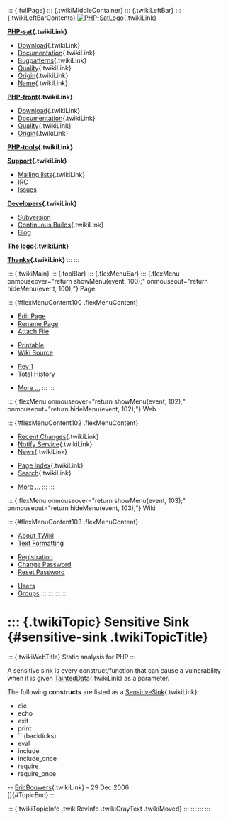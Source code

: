 ::: {.fullPage}
::: {.twikiMiddleContainer}
::: {.twikiLeftBar}
::: {.twikiLeftBarContents}
[![PHP-SatLogo](../pub/PHP/PhpSatLogo/PHP-SAT-LOGO-100px.jpg)](WebHome){.twikiLink}

**[PHP-sat](PhpSat){.twikiLink}**

-   [Download](PhpSatReleases){.twikiLink}
-   [Documentation](PhpSatDocumentation){.twikiLink}
-   [Bugpatterns](PhpSatBugPatterns){.twikiLink}
-   [Quality](PhpSatQuality){.twikiLink}
-   [Origin](PhpSatOrigin){.twikiLink}
-   [Name](PhpSatName){.twikiLink}

**[PHP-front](PhpFront){.twikiLink}**

-   [Download](PhpFrontReleases){.twikiLink}
-   [Documentation](PhpFrontDocumentation){.twikiLink}
-   [Quality](PhpFrontQuality){.twikiLink}
-   [Origin](PhpFrontOrigin){.twikiLink}

**[PHP-tools](PhpTools){.twikiLink}**

**[Support](PhpSupport){.twikiLink}**

-   [Mailing lists](MailingList){.twikiLink}
-   [IRC](irc://irc.freenode.net/#stratego)
-   [Issues](http://bugs.strategoxt.org/browse/PSAT)

**[Developers](PhpSatDevelopers){.twikiLink}**

-   [Subversion](https://svn.strategoxt.org/repos/psat/)
-   [Continuous Builds](ContinuousBuilds){.twikiLink}
-   [Blog](http://ericbouwers.blogspot.com/)

**[The logo](PhpSatLogo){.twikiLink}**

**[Thanks](ThankYou){.twikiLink}**
:::
:::

::: {.twikiMain}
::: {.toolBar}
::: {.flexMenuBar}
::: {.flexMenu onmouseover="return showMenu(event, 100);" onmouseout="return hideMenu(event, 100);"}
Page

::: {#flexMenuContent100 .flexMenuContent}
-   [Edit
    Page](http://www.program-transformation.org/edit/PHP/SensitiveSink?t=1536826880)
-   [Rename
    Page](http://www.program-transformation.org/rename/PHP/SensitiveSink)
-   [Attach
    File](http://www.program-transformation.org/attach/PHP/SensitiveSink)

<!-- -->

-   [Printable](http://www.program-transformation.org/view/PHP/SensitiveSink?skin=print.pattern)
-   [Wiki
    Source](http://www.program-transformation.org/view/PHP/SensitiveSink?skin=text&raw=on&contenttype=text/plain)

<!-- -->

-   [Rev
    1](http://www.program-transformation.org/view/PHP/SensitiveSink?rev=1.1)
-   [Total
    History](http://www.program-transformation.org/rdiff/PHP/SensitiveSink)

<!-- -->

-   [More
    \...](http://www.program-transformation.org/oops/PHP/SensitiveSink?template=oopsmore&param1=1.1&param2=1.1)
:::
:::

::: {.flexMenu onmouseover="return showMenu(event, 102);" onmouseout="return hideMenu(event, 102);"}
Web

::: {#flexMenuContent102 .flexMenuContent}
-   [Recent Changes](WebChanges){.twikiLink}
-   [Notify Service](WebNotify){.twikiLink}
-   [News](WebNews){.twikiLink}

<!-- -->

-   [Page Index](WebIndex){.twikiLink}
-   [Search](WebSearch){.twikiLink}

<!-- -->

-   [More
    \...](http://www.program-transformation.org/oops/PHP/SensitiveSink?template=oopsmore&param1=1.1&param2=1.1)
:::
:::

::: {.flexMenu onmouseover="return showMenu(event, 103);" onmouseout="return hideMenu(event, 103);"}
Wiki

::: {#flexMenuContent103 .flexMenuContent}
-   [About
    TWiki](http://www.program-transformation.org/view/TWiki/WebHome)
-   [Text
    Formatting](http://www.program-transformation.org/view/TWiki/TextFormattingRules)

<!-- -->

-   [Registration](http://www.program-transformation.org/view/TWiki/TWikiRegistration)
-   [Change
    Password](http://www.program-transformation.org/view/TWiki/ChangePassword)
-   [Reset
    Password](http://www.program-transformation.org/view/TWiki/ResetPassword)

<!-- -->

-   [Users](http://www.program-transformation.org/view/Main/TWikiUsers)
-   [Groups](http://www.program-transformation.org/view/Main/TWikiGroups)
:::
:::
:::
:::

::: {.twikiTopic}
Sensitive Sink {#sensitive-sink .twikiTopicTitle}
==============

::: {.twikiWebTitle}
Static analysis for PHP
:::

A sensitive sink is every construct/function that can cause a
vulnerability when it is given [TaintedData](TaintedData){.twikiLink} as
a parameter.

The following **constructs** are listed as a
[SensitiveSink](SensitiveSink){.twikiLink}:

-   die
-   echo
-   exit
-   print
-   \`\` (backticks)
-   eval
-   include
-   include\_once
-   require
-   require\_once

\-- [EricBouwers](../Main/EricBouwers){.twikiLink} - 29 Dec 2006\
[]{#TopicEnd}
:::

::: {.twikiTopicInfo .twikiRevInfo .twikiGrayText .twikiMoved}
:::
:::
:::
:::
